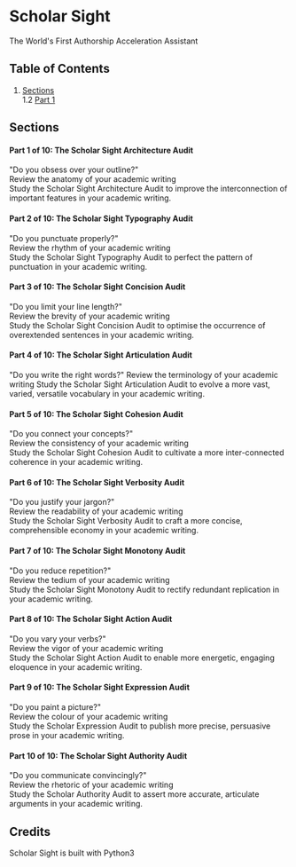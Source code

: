 # Scholar Sight

The World's First Authorship Acceleration Assistant

## Table of Contents

1. [Sections](#sections)  
1.2 [Part 1](#part-1-of-10-the-scholar-sight-architecture-audit)

## Sections

#### Part 1 of 10: The Scholar Sight Architecture Audit
"Do you obsess over your outline?"  
Review the anatomy of your academic writing  
Study the Scholar Sight Architecture Audit to improve the interconnection of important features in your academic writing.  


#### Part 2 of 10: The Scholar Sight Typography Audit
"Do you punctuate properly?"  
Review the rhythm of your academic writing  
Study the Scholar Sight Typography Audit to perfect the pattern of punctuation in your academic writing.


#### Part 3 of 10: The Scholar Sight Concision Audit
"Do you limit your line length?"  
Review the brevity of your academic writing  
Study the Scholar Sight Concision Audit to optimise the occurrence of overextended sentences in your academic writing.


#### Part 4 of 10: The Scholar Sight Articulation Audit
"Do you write the right words?"
Review the terminology of your academic writing
Study the Scholar Sight Articulation Audit to evolve a more vast, varied, versatile vocabulary in your academic writing.


#### Part 5 of 10: The Scholar Sight Cohesion Audit
"Do you connect your concepts?"  
Review the consistency of your academic writing  
Study the Scholar Sight Cohesion Audit to cultivate a more inter-connected coherence in your academic writing.


#### Part 6 of 10: The Scholar Sight Verbosity Audit
"Do you justify your jargon?"  
Review the readability of your academic writing  
Study the Scholar Sight Verbosity Audit to craft a more concise, comprehensible economy in your academic writing.


#### Part 7 of 10: The Scholar Sight Monotony Audit
"Do you reduce repetition?"  
Review the tedium of your academic writing  
Study the Scholar Sight Monotony Audit to rectify redundant replication in your academic writing.


#### Part 8 of 10: The Scholar Sight Action Audit
"Do you vary your verbs?"  
Review the vigor of your academic writing  
Study the Scholar Sight Action Audit to enable more energetic, engaging eloquence in your academic writing.


#### Part 9 of 10: The Scholar Sight Expression Audit
"Do you paint a picture?"  
Review the colour of your academic writing  
Study the Scholar Expression Audit to publish more precise, persuasive prose in your academic writing.


#### Part 10 of 10: The Scholar Sight Authority Audit
"Do you communicate convincingly?"  
Review the rhetoric of your academic writing  
Study the Scholar Authority Audit to assert more accurate, articulate arguments in your academic writing.





## Credits
Scholar Sight is built with Python3



